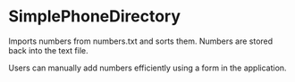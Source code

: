 # SimplePhoneDirectory

Imports numbers from numbers.txt and sorts them. Numbers are stored back into the text file.

Users can manually add numbers efficiently using a form in the application.
